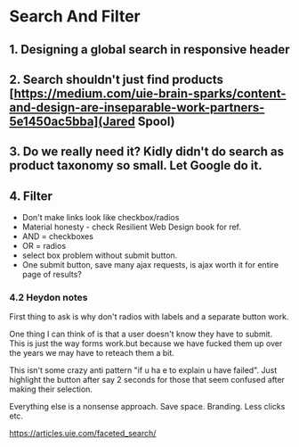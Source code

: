 # Search And Filter

## 1. Designing a global search in responsive header

## 2. Search shouldn't just find products [https://medium.com/uie-brain-sparks/content-and-design-are-inseparable-work-partners-5e1450ac5bba](Jared Spool)

## 3. Do we really need it? Kidly didn't do search as product taxonomy so small. Let Google do it.

## 4. Filter

- Don't make links look like checkbox/radios
- Material honesty - check Resilient Web Design book for ref.
- AND = checkboxes
- OR = radios
- select box problem without submit button.
- One submit button, save many ajax requests, is ajax worth it for entire page of results?

### 4.2 Heydon notes

First thing to ask is why don't radios with labels and a separate button work.

One thing I can think of is that a user doesn't know they have to submit.  This is just the way forms work.but because we have fucked them up over the years we may have to reteach them a bit.

This isn't some crazy anti pattern "if u ha e to explain u have failed". Just highlight the button after say 2 seconds for those that seem confused after making their selection.

Everything else is a nonsense approach. Save space. Branding. Less clicks etc.

https://articles.uie.com/faceted_search/
